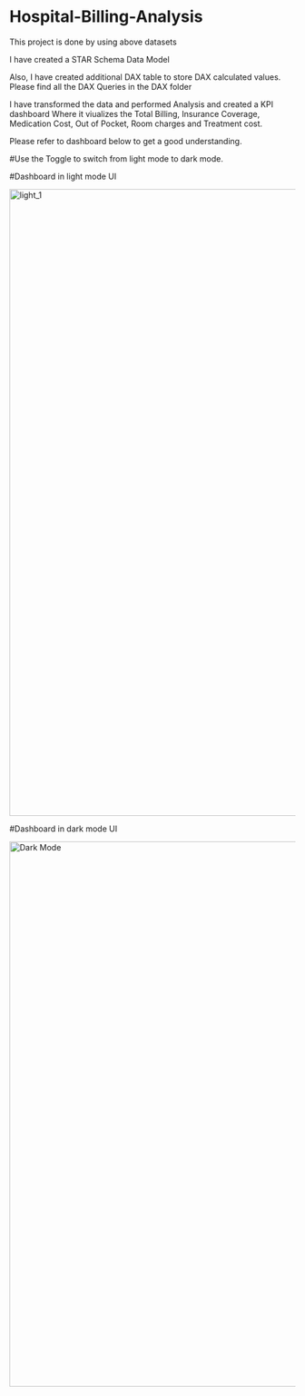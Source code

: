 # Hospital-Billing-Analysis

This project is done by using above datasets

I have created a STAR Schema Data Model

Also, I have created additional DAX table to store DAX calculated values. Please find all the DAX Queries in the DAX folder

I have transformed the data and performed Analysis and created a KPI dashboard Where it viualizes the Total Billing, Insurance Coverage, Medication Cost, Out of Pocket, Room charges and Treatment cost.

Please refer to dashboard below to get a good understanding.

#Use the Toggle to switch from light mode to dark mode.

#Dashboard in light mode UI

<img width="1105" alt="light_1" src="https://github.com/user-attachments/assets/309c79fa-a6b7-4f2c-a8f5-9ef17ae4ce0f" />

#Dashboard in dark mode UI

<img width="961" alt="Dark Mode" src="https://github.com/user-attachments/assets/b07501fc-5f70-45cb-b181-4864c69f7432" />

